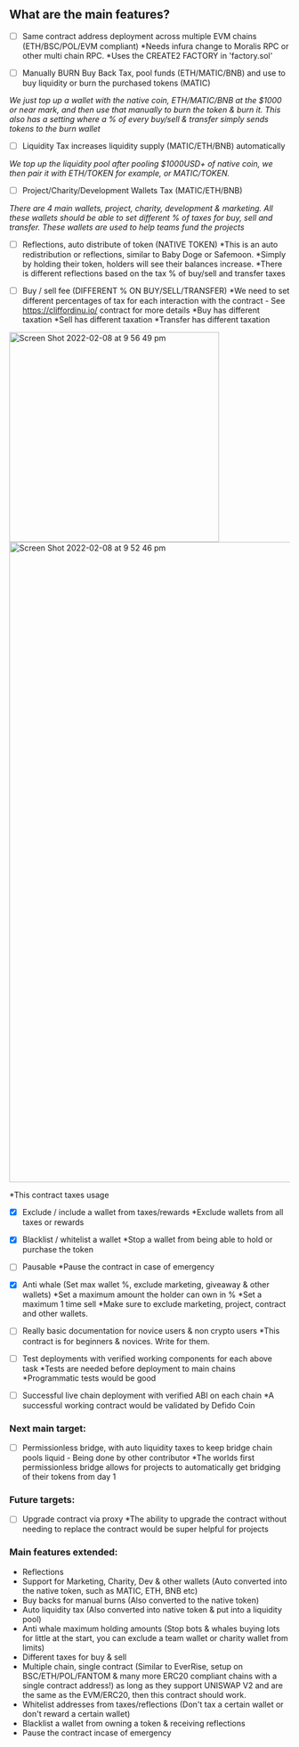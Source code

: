 

## What are the main features?

- [ ] Same contract address deployment across multiple EVM chains (ETH/BSC/POL/EVM compliant) 
*Needs infura change to Moralis RPC or other multi chain RPC.
*Uses the CREATE2 FACTORY in 'factory.sol'

- [ ] Manually BURN Buy Back Tax, pool funds (ETH/MATIC/BNB) and use to buy liquidity or burn the purchased tokens (MATIC)

*We just top up a wallet with the native coin, ETH/MATIC/BNB at the $1000 or near mark, and then use that manually to burn the token & burn it.*
*This also has a setting where a % of every buy/sell & transfer simply sends tokens to the burn wallet*

- [ ] Liquidity Tax increases liquidity supply (MATIC/ETH/BNB) automatically


*We top up the liquidity pool after pooling $1000USD+ of native coin, we then pair it with ETH/TOKEN for example, or MATIC/TOKEN.*

- [ ] Project/Charity/Development Wallets Tax (MATIC/ETH/BNB)


*There are 4 main wallets, project, charity, development & marketing. All these wallets should be able to set different % of taxes for buy, sell and transfer.*
*These wallets are used to help teams fund the projects*

- [ ] Reflections, auto distribute of token (NATIVE TOKEN)
*This is an auto redistribution or reflections, similar to Baby Doge or Safemoon. 
*Simply by holding their token, holders will see their balances increase.
*There is different reflections based on the tax % of buy/sell and transfer taxes

- [ ] Buy / sell fee (DIFFERENT % ON BUY/SELL/TRANSFER) 
*We need to set different percentages of tax for each interaction with the contract - See https://cliffordinu.io/ contract for more details
*Buy has different taxation
*Sell has different taxation
*Transfer has different taxation

<img width="377" alt="Screen Shot 2022-02-08 at 9 56 49 pm" src="https://user-images.githubusercontent.com/95591037/152990546-3b291eef-32de-4f90-92f0-00291da4483b.png">
<img width="1150" alt="Screen Shot 2022-02-08 at 9 52 46 pm" src="https://user-images.githubusercontent.com/95591037/152990552-9597e557-7868-459d-b96a-3f817b9c5088.png">


*This contract taxes usage

- [x] Exclude / include a wallet from taxes/rewards
*Exclude wallets from all taxes or rewards

- [x] Blacklist / whitelist a wallet
*Stop a wallet from being able to hold or purchase the token

- [ ] Pausable
*Pause the contract in case of emergency

- [x] Anti whale (Set max wallet %, exclude marketing, giveaway & other wallets)
*Set a maximum amount the holder can own in %
*Set a maximum 1 time sell 
*Make sure to exclude marketing, project, contract and other wallets.

- [ ] Really basic documentation for novice users & non crypto users
*This contract is for beginners & novices. Write for them.

- [ ] Test deployments with verified working components for each above task
*Tests are needed before deployment to main chains
*Programmatic tests would be good

- [ ] Successful live chain deployment with verified ABI on each chain
*A successful working contract would be validated by Defido Coin


### Next main target:
- [ ] Permissionless bridge, with auto liquidity taxes to keep bridge chain pools liquid - Being done by other contributor
*The worlds first permissionless bridge allows for projects to automatically get bridging of their tokens from day 1


### Future targets:
- [ ] Upgrade contract via proxy
*The ability to upgrade the contract without needing to replace the contract would be super helpful for projects



### Main features extended:

- Reflections
- Support for Marketing, Charity, Dev & other wallets (Auto converted into the native token, such as MATIC, ETH, BNB etc)
- Buy backs for manual burns (Also converted to the native token)
- Auto liquidity tax (Also converted into native token & put into a liquidity pool)
- Anti whale maximum holding amounts (Stop bots & whales buying lots for little at the start, you can exclude a team wallet or charity wallet from limits)
- Different taxes for buy & sell
- Multiple chain, single contract (Similar to EverRise, setup on BSC/ETH/POL/FANTOM & many more ERC20 compliant chains with a single contract address!) as long as they support UNISWAP V2 and are the same as the EVM/ERC20, then this contract should work.
- Whitelist addresses from taxes/reflections (Don't tax a certain wallet or don't reward a certain wallet)
- Blacklist a wallet from owning a token & receiving reflections
- Pause the contract incase of emergency

